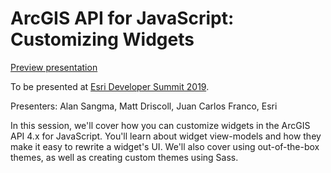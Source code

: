# ArcGIS API for JavaScript: Customizing Widgets

[Preview presentation](https://jcfranco.github.io/dev-summit-2019-customizing-widgets/slides/#/)

To be presented at [Esri Developer Summit 2019](http://www.esri.com/events/devsummit).

Presenters: Alan Sangma, Matt Driscoll, Juan Carlos Franco, Esri

In this session, we'll cover how you can customize widgets in the ArcGIS API 4.x for JavaScript. You'll learn about widget view-models and how they make it easy to rewrite a widget's UI. We'll also cover using out-of-the-box themes, as well as creating custom themes using Sass.
